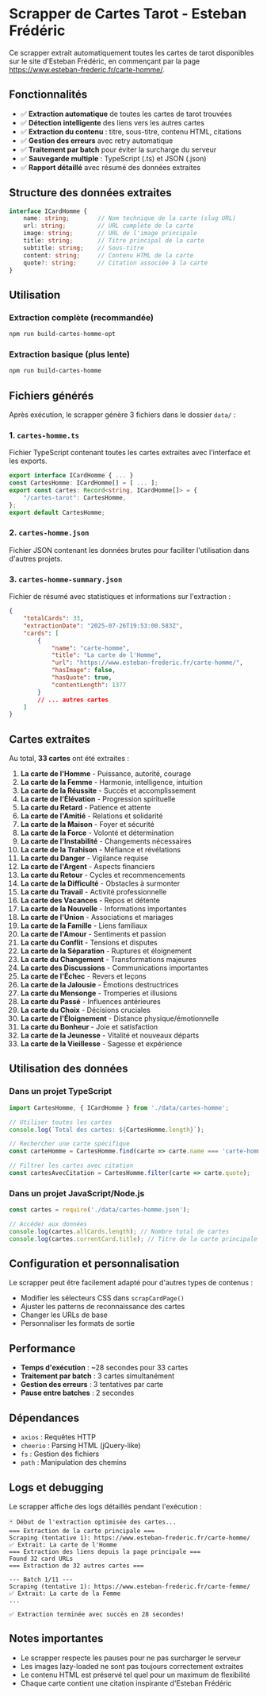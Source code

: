# Scrapper de Cartes Tarot - Esteban Frédéric

Ce scrapper extrait automatiquement toutes les cartes de tarot disponibles sur le site d'Esteban Frédéric, en commençant par la page https://www.esteban-frederic.fr/carte-homme/.

## Fonctionnalités

- ✅ **Extraction automatique** de toutes les cartes de tarot trouvées
- ✅ **Détection intelligente** des liens vers les autres cartes
- ✅ **Extraction du contenu** : titre, sous-titre, contenu HTML, citations
- ✅ **Gestion des erreurs** avec retry automatique
- ✅ **Traitement par batch** pour éviter la surcharge du serveur
- ✅ **Sauvegarde multiple** : TypeScript (.ts) et JSON (.json)
- ✅ **Rapport détaillé** avec résumé des données extraites

## Structure des données extraites

```typescript
interface ICardHomme {
    name: string;        // Nom technique de la carte (slug URL)
    url: string;         // URL complète de la carte
    image: string;       // URL de l'image principale
    title: string;       // Titre principal de la carte
    subtitle: string;    // Sous-titre
    content: string;     // Contenu HTML de la carte
    quote?: string;      // Citation associée à la carte
}
```

## Utilisation

### Extraction complète (recommandée)

```bash
npm run build-cartes-homme-opt
```

### Extraction basique (plus lente)

```bash
npm run build-cartes-homme
```

## Fichiers générés

Après exécution, le scrapper génère 3 fichiers dans le dossier `data/` :

### 1. `cartes-homme.ts`
Fichier TypeScript contenant toutes les cartes extraites avec l'interface et les exports.

```typescript
export interface ICardHomme { ... }
const CartesHomme: ICardHomme[] = [ ... ];
export const cartes: Record<string, ICardHomme[]> = {
    "/cartes-tarot": CartesHomme,
};
export default CartesHomme;
```

### 2. `cartes-homme.json`
Fichier JSON contenant les données brutes pour faciliter l'utilisation dans d'autres projets.

### 3. `cartes-homme-summary.json`
Fichier de résumé avec statistiques et informations sur l'extraction :

```json
{
    "totalCards": 33,
    "extractionDate": "2025-07-26T19:53:00.583Z",
    "cards": [
        {
            "name": "carte-homme",
            "title": "La carte de l'Homme",
            "url": "https://www.esteban-frederic.fr/carte-homme/",
            "hasImage": false,
            "hasQuote": true,
            "contentLength": 1377
        }
        // ... autres cartes
    ]
}
```

## Cartes extraites

Au total, **33 cartes** ont été extraites :

1. **La carte de l'Homme** - Puissance, autorité, courage
2. **La carte de la Femme** - Harmonie, intelligence, intuition
3. **La carte de la Réussite** - Succès et accomplissement
4. **La carte de l'Élévation** - Progression spirituelle
5. **La carte du Retard** - Patience et attente
6. **La carte de l'Amitié** - Relations et solidarité
7. **La carte de la Maison** - Foyer et sécurité
8. **La carte de la Force** - Volonté et détermination
9. **La carte de l'Instabilité** - Changements nécessaires
10. **La carte de la Trahison** - Méfiance et révélations
11. **La carte du Danger** - Vigilance requise
12. **La carte de l'Argent** - Aspects financiers
13. **La carte du Retour** - Cycles et recommencements
14. **La carte de la Difficulté** - Obstacles à surmonter
15. **La carte du Travail** - Activité professionnelle
16. **La carte des Vacances** - Repos et détente
17. **La carte de la Nouvelle** - Informations importantes
18. **La carte de l'Union** - Associations et mariages
19. **La carte de la Famille** - Liens familiaux
20. **La carte de l'Amour** - Sentiments et passion
21. **La carte du Conflit** - Tensions et disputes
22. **La carte de la Séparation** - Ruptures et éloignement
23. **La carte du Changement** - Transformations majeures
24. **La carte des Discussions** - Communications importantes
25. **La carte de l'Échec** - Revers et leçons
26. **La carte de la Jalousie** - Émotions destructrices
27. **La carte du Mensonge** - Tromperies et illusions
28. **La carte du Passé** - Influences antérieures
29. **La carte du Choix** - Décisions cruciales
30. **La carte de l'Éloignement** - Distance physique/émotionnelle
31. **La carte du Bonheur** - Joie et satisfaction
32. **La carte de la Jeunesse** - Vitalité et nouveaux départs
33. **La carte de la Vieillesse** - Sagesse et expérience

## Utilisation des données

### Dans un projet TypeScript

```typescript
import CartesHomme, { ICardHomme } from './data/cartes-homme';

// Utiliser toutes les cartes
console.log(`Total des cartes: ${CartesHomme.length}`);

// Rechercher une carte spécifique
const carteHomme = CartesHomme.find(carte => carte.name === 'carte-homme');

// Filtrer les cartes avec citation
const cartesAvecCitation = CartesHomme.filter(carte => carte.quote);
```

### Dans un projet JavaScript/Node.js

```javascript
const cartes = require('./data/cartes-homme.json');

// Accéder aux données
console.log(cartes.allCards.length); // Nombre total de cartes
console.log(cartes.currentCard.title); // Titre de la carte principale
```

## Configuration et personnalisation

Le scrapper peut être facilement adapté pour d'autres types de contenus :

- Modifier les sélecteurs CSS dans `scrapCardPage()`
- Ajuster les patterns de reconnaissance des cartes
- Changer les URLs de base
- Personnaliser les formats de sortie

## Performance

- **Temps d'exécution** : ~28 secondes pour 33 cartes
- **Traitement par batch** : 3 cartes simultanément
- **Gestion des erreurs** : 3 tentatives par carte
- **Pause entre batches** : 2 secondes

## Dépendances

- `axios` : Requêtes HTTP
- `cheerio` : Parsing HTML (jQuery-like)
- `fs` : Gestion des fichiers
- `path` : Manipulation des chemins

## Logs et debugging

Le scrapper affiche des logs détaillés pendant l'exécution :

```
🃏 Début de l'extraction optimisée des cartes...
=== Extraction de la carte principale ===
Scraping (tentative 1): https://www.esteban-frederic.fr/carte-homme/
✅ Extrait: La carte de l'Homme
=== Extraction des liens depuis la page principale ===
Found 32 card URLs
=== Extraction de 32 autres cartes ===

--- Batch 1/11 ---
Scraping (tentative 1): https://www.esteban-frederic.fr/carte-femme/
✅ Extrait: La carte de la Femme
...

✅ Extraction terminée avec succès en 28 secondes!
```

## Notes importantes

- Le scrapper respecte les pauses pour ne pas surcharger le serveur
- Les images lazy-loaded ne sont pas toujours correctement extraites
- Le contenu HTML est préservé tel quel pour un maximum de flexibilité
- Chaque carte contient une citation inspirante d'Esteban Frédéric
